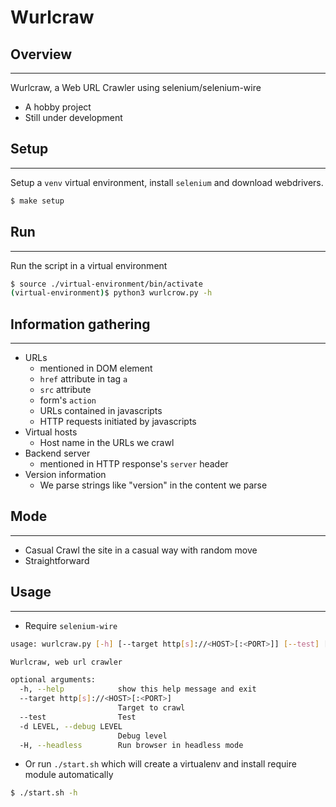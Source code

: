# Wurlcraw
## Overview
---
Wurlcraw, a Web URL Crawler using selenium/selenium-wire
- A hobby project
- Still under development

## Setup
---
Setup a `venv` virtual environment, install `selenium` and download webdrivers.
```bash
$ make setup
```

## Run
---
Run the script in a virtual environment
```bash
$ source ./virtual-environment/bin/activate
(virtual-environment)$ python3 wurlcrow.py -h
```

## Information gathering
---
- URLs
    - mentioned in DOM element
	- `href` attribute in tag `a`
	- `src` attribute
	- form's `action`
    - URLs contained in javascripts
    - HTTP requests initiated by javascripts
- Virtual hosts
    - Host name in the URLs we crawl
- Backend server
    - mentioned in HTTP response's `server` header
- Version information
    - We parse strings like "version" in the content we parse

## Mode
---
- Casual
Crawl the site in a casual way with random move
- Straightforward

## Usage
---
- Require `selenium-wire`
```bash
usage: wurlcraw.py [-h] [--target http[s]://<HOST>[:<PORT>]] [--test] [-d LEVEL] [-H]

Wurlcraw, web url crawler

optional arguments:
  -h, --help            show this help message and exit
  --target http[s]://<HOST>[:<PORT>]
                        Target to crawl
  --test                Test
  -d LEVEL, --debug LEVEL
                        Debug level
  -H, --headless        Run browser in headless mode
```
- Or run `./start.sh` which will create a virtualenv and install require module automatically
```bash
$ ./start.sh -h
```
